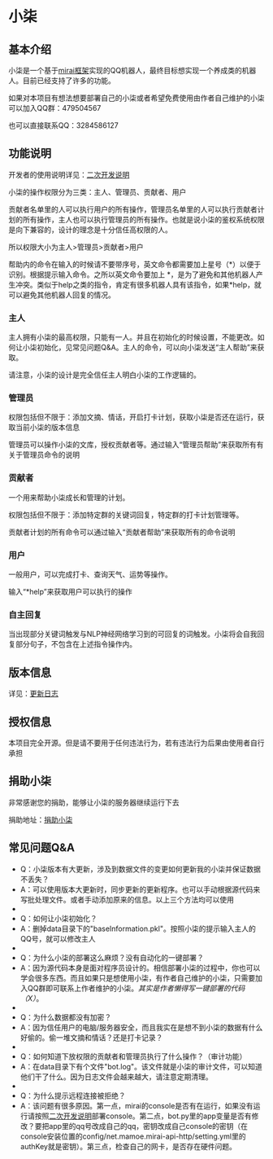 # 小柒

## 基本介绍

小柒是一个基于[mirai框架](https://github.com/mamoe/mirai)实现的QQ机器人，最终目标想实现一个养成类的机器人。目前已经支持了许多的功能。

如果对本项目有想法想要部署自己的小柒或者希望免费使用由作者自己维护的小柒可以加入QQ群：479504567

也可以直接联系QQ：3284586127

## 功能说明

开发者的使用说明详见：[二次开发说明](https://github.com/Moyulingjiu/QQbot/blob/master/using.md)

小柒的操作权限分为三类：主人、管理员、贡献者、用户

贡献者名单里的人可以执行用户的所有操作，管理员名单里的人可以执行贡献者计划的所有操作，主人也可以执行管理员的所有操作。也就是说小柒的鉴权系统权限是向下兼容的，设计的理念是十分信任高权限的人。

所以权限大小为主人>管理员>贡献者>用户

帮助内的命令在输入的时候请不要带序号，英文命令都需要加上星号（\*）以便于识别。根据提示输入命令。之所以英文命令要加上 \*，是为了避免和其他机器人产生冲突。类似于help之类的指令，肯定有很多机器人具有该指令，如果\*help，就可以避免其他机器人回复的情况。

### 主人

主人拥有小柒的最高权限，只能有一人。并且在初始化的时候设置，不能更改。如何让小柒初始化，见常见问题Q&A。主人的命令，可以向小柒发送“主人帮助”来获取。

请注意，小柒的设计是完全信任主人明白小柒的工作逻辑的。

### 管理员

权限包括但不限于：添加文摘、情话，开启打卡计划，获取小柒是否还在运行，获取当前小柒的版本信息

管理员可以操作小柒的文库，授权贡献者等。通过输入“管理员帮助”来获取所有有关于管理员命令的说明

### 贡献者

一个用来帮助小柒成长和管理的计划。

权限包括但不限于：添加特定群的关键词回复，特定群的打卡计划管理等。

贡献者计划的所有命令可以通过输入“贡献者帮助”来获取所有的命令说明

### 用户

一般用户，可以完成打卡、查询天气、运势等操作。

输入“*help”来获取用户可以执行的操作

### 自主回复

当出现部分关键词触发与NLP神经网络学习到的可回复的词触发。小柒将会自我回复部分句子，不包含在上述指令操作内。

## 版本信息

详见：[更新日志](https://github.com/Moyulingjiu/QQbot/blob/master/version.md)

## 授权信息

本项目完全开源。但是请不要用于任何违法行为，若有违法行为后果由使用者自行承担

## 捐助小柒

非常感谢您的捐助，能够让小柒的服务器继续运行下去

捐助地址：[捐助小柒](https://github.com/Moyulingjiu/QQbot/blob/master/doc/donation.png)

## 常见问题Q&A

* Q：小柒版本有大更新，涉及到数据文件的变更如何更新我的小柒并保证数据不丢失？
* A：可以使用版本大更新时，同步更新的更新程序。也可以手动根据源代码来写批处理文件。或者手动添加原来的信息。以上三个方法均可以使用
*  
* Q：如何让小柒初始化？
* A：删掉data目录下的"baseInformation.pkl"。按照小柒的提示输入主人的QQ号，就可以修改主人
*  
* Q：为什么小柒的部署这么麻烦？没有自动化的一键部署？
* A：因为源代码本身是面对程序员设计的。相信部署小柒的过程中，你也可以学会很多东西。而且如果只是想使用小柒，有作者自己维护的小柒，只需要加入QQ群即可联系上作者维护的小柒。*其实是作者懒得写一键部署的代码（X）*。
*  
* Q：为什么数据都没有加密？
* A：因为信任用户的电脑/服务器安全，而且我实在是想不到小柒的数据有什么好偷的。偷一堆文摘和情话？还是打卡记录？
*  
* Q：如何知道下放权限的贡献者和管理员执行了什么操作？（审计功能）
* A：在data目录下有个文件"bot.log"。该文件就是小柒的审计文件，可以知道他们干了什么。因为日志文件会越来越大，请注意定期清理。
*  
* Q：为什么提示远程连接被拒绝？
* A：该问题有很多原因。第一点，mirai的console是否有在运行，如果没有运行请按照[二次开发说明](https://github.com/Moyulingjiu/QQbot/blob/master/using.md)部署console。第二点，bot.py里的app变量是否有修改？要把app里的qq号改成自己的qq，密钥改成自己console的密钥（在console安装位置的config/net.mamoe.mirai-api-http/setting.yml里的authKey就是密钥）。第三点，检查自己的网卡，是否存在硬件问题。

